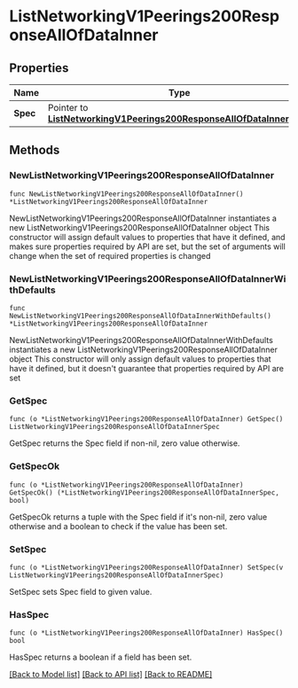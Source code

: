 # ListNetworkingV1Peerings200ResponseAllOfDataInner

## Properties

Name | Type | Description | Notes
------------ | ------------- | ------------- | -------------
**Spec** | Pointer to [**ListNetworkingV1Peerings200ResponseAllOfDataInnerSpec**](ListNetworkingV1Peerings200ResponseAllOfDataInnerSpec.md) |  | [optional] 

## Methods

### NewListNetworkingV1Peerings200ResponseAllOfDataInner

`func NewListNetworkingV1Peerings200ResponseAllOfDataInner() *ListNetworkingV1Peerings200ResponseAllOfDataInner`

NewListNetworkingV1Peerings200ResponseAllOfDataInner instantiates a new ListNetworkingV1Peerings200ResponseAllOfDataInner object
This constructor will assign default values to properties that have it defined,
and makes sure properties required by API are set, but the set of arguments
will change when the set of required properties is changed

### NewListNetworkingV1Peerings200ResponseAllOfDataInnerWithDefaults

`func NewListNetworkingV1Peerings200ResponseAllOfDataInnerWithDefaults() *ListNetworkingV1Peerings200ResponseAllOfDataInner`

NewListNetworkingV1Peerings200ResponseAllOfDataInnerWithDefaults instantiates a new ListNetworkingV1Peerings200ResponseAllOfDataInner object
This constructor will only assign default values to properties that have it defined,
but it doesn't guarantee that properties required by API are set

### GetSpec

`func (o *ListNetworkingV1Peerings200ResponseAllOfDataInner) GetSpec() ListNetworkingV1Peerings200ResponseAllOfDataInnerSpec`

GetSpec returns the Spec field if non-nil, zero value otherwise.

### GetSpecOk

`func (o *ListNetworkingV1Peerings200ResponseAllOfDataInner) GetSpecOk() (*ListNetworkingV1Peerings200ResponseAllOfDataInnerSpec, bool)`

GetSpecOk returns a tuple with the Spec field if it's non-nil, zero value otherwise
and a boolean to check if the value has been set.

### SetSpec

`func (o *ListNetworkingV1Peerings200ResponseAllOfDataInner) SetSpec(v ListNetworkingV1Peerings200ResponseAllOfDataInnerSpec)`

SetSpec sets Spec field to given value.

### HasSpec

`func (o *ListNetworkingV1Peerings200ResponseAllOfDataInner) HasSpec() bool`

HasSpec returns a boolean if a field has been set.


[[Back to Model list]](../README.md#documentation-for-models) [[Back to API list]](../README.md#documentation-for-api-endpoints) [[Back to README]](../README.md)


